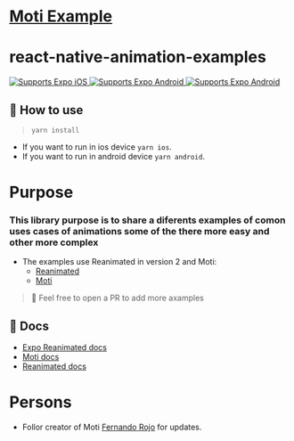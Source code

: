 # [Moti Example](https://moti.fyi/)

# react-native-animation-examples

<p>
  <!-- iOS -->
  <a href="https://itunes.apple.com/app/apple-store/id982107779">
    <img alt="Supports Expo iOS" longdesc="Supports Expo iOS" src="https://img.shields.io/badge/iOS-4630EB.svg?style=flat-square&logo=APPLE&labelColor=999999&logoColor=fff" />
  </a>
  <!-- Android -->
  <a href="https://play.google.com/store/apps/details?id=host.exp.exponent&referrer=blankexample">
    <img alt="Supports Expo Android" longdesc="Supports Expo Android" src="https://img.shields.io/badge/Android-4630EB.svg?style=flat-square&logo=ANDROID&labelColor=A4C639&logoColor=fff" />
  </a>
<!-- TypeScript -->
  <a href="https://play.google.com/store/apps/details?id=host.exp.exponent&referrer=blankexample">
    <img alt="Supports Expo Android" longdesc="Supports Expo Android" src="https://img.shields.io/badge/TS-4630EB.svg?style=flat-square&logo=TYPESCRIPT&labelColor=999999&logoColor=fff" />
  </a>
</p>

## 🚀 How to use

> `yarn install `

- If you want to run in ios device `yarn ios`.
- If you want to run in android device `yarn android`.

# Purpose

### This library purpose is to share a diferents examples of comon uses cases of animations some of the there more easy and other more complex

- The examples use Reanimated in version 2 and Moti:
  - [Reanimated](https://docs.expo.io/versions/latest/sdk/reanimated)
  - [Moti](https://moti.fyi/)

> 🧠 Feel free to open a PR to add more axamples

## 📝 Docs

- [Expo Reanimated docs](https://docs.expo.io/versions/latest/sdk/reanimated)
- [Moti docs](https://moti.fyi/)
- [Reanimated docs](https://docs.swmansion.com/react-native-reanimated/docs/2.0.0-alpha.8/)

# Persons

- Follor creator of Moti [Fernando Rojo](https://twitter.com/FernandoTheRojo) for updates.
